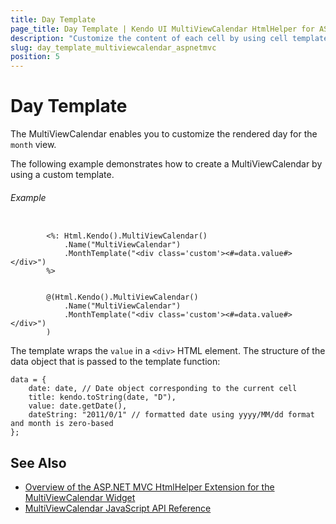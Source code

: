 ```yaml
---
title: Day Template
page_title: Day Template | Kendo UI MultiViewCalendar HtmlHelper for ASP.NET MVC
description: "Customize the content of each cell by using cell templates when working with the Kendo UI MultiViewCalendar."
slug: day_template_multiviewcalendar_aspnetmvc
position: 5
---
```


# Day Template

The MultiViewCalendar enables you to customize the rendered day for the `month` view.

The following example demonstrates how to create a MultiViewCalendar by using a custom template.

###### Example

```ASPX

        <%: Html.Kendo().MultiViewCalendar()
            .Name("MultiViewCalendar")
            .MonthTemplate("<div class='custom'><#=data.value#></div>")
        %>
```
```Razor

        @(Html.Kendo().MultiViewCalendar()
            .Name("MultiViewCalendar")
            .MonthTemplate("<div class='custom'><#=data.value#></div>")
        )
```

The template wraps the `value` in a `<div>` HTML element. The structure of the data object that is passed to the template function:

    data = {
        date: date, // Date object corresponding to the current cell
        title: kendo.toString(date, "D"),
        value: date.getDate(),
        dateString: "2011/0/1" // formatted date using yyyy/MM/dd format and month is zero-based
    };

## See Also

* [Overview of the ASP.NET MVC HtmlHelper Extension for the MultiViewCalendar Widget](/helpers/multiviewcalendar/overview)
* [MultiViewCalendar JavaScript API Reference](http://docs.telerik.com/kendo-ui/api/javascript/ui/multiviewcalendar)
